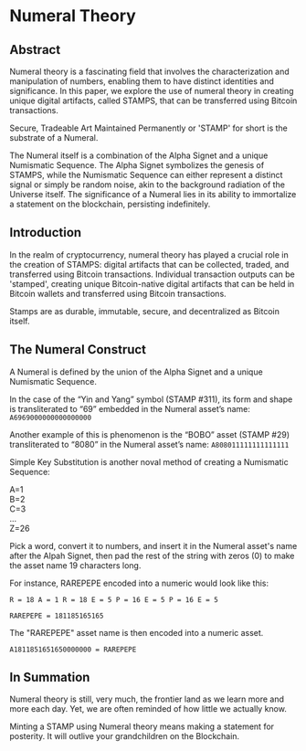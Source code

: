 # Numeral Theory #

## Abstract ##

Numeral theory is a fascinating field that involves the characterization and manipulation of numbers, enabling them to have distinct identities and significance. In this paper, we explore the use of numeral theory in creating unique digital artifacts, called STAMPS, that can be transferred using Bitcoin transactions. 

Secure, Tradeable Art Maintained Permanently or 'STAMP' for short is the substrate of a Numeral.

The Numeral itself is a combination of the Alpha Signet and a unique Numismatic Sequence. The Alpha Signet symbolizes the genesis of STAMPS, while the Numismatic Sequence can either represent a distinct signal or simply be random noise, akin to the background radiation of the Universe itself. The significance of a Numeral lies in its ability to immortalize a statement on the blockchain, persisting indefinitely.


## Introduction ##

In the realm of cryptocurrency, numeral theory has played a crucial role in the creation of STAMPS: digital artifacts that can be collected, traded, and transferred using Bitcoin transactions. Individual transaction outputs can be 'stamped', creating unique Bitcoin-native digital artifacts that can be held in Bitcoin wallets and transferred using Bitcoin transactions.

Stamps are as durable, immutable, secure, and decentralized as Bitcoin itself.

## The Numeral Construct ##

A Numeral is defined by the union of the Alpha Signet and a unique Numismatic Sequence.

In the case of the “Yin and Yang” symbol (STAMP #311), its form and shape is transliterated to “69” embedded in the Numeral asset’s name: `A6969000000000000000`

Another example of this is phenomenon is the “BOBO” asset (STAMP #29) transliterated to “8080” in the Numeral asset’s name: `A808011111111111111`

Simple Key Substitution is another noval method of creating a Numismatic Sequence:

A=1<br>
B=2<br>
C=3<br>
...<br>
Z=26

Pick a word, convert it to numbers, and insert it in the Numeral asset's name after the Alpah Signet, then pad the rest of the string with zeros (0) to make the asset name 19 characters long.

For instance, RAREPEPE encoded into a numeric would look like this:

`R = 18
A = 1
R = 18
E = 5
P = 16
E = 5
P = 16
E = 5`

`RAREPEPE = 181185165165`

The "RAREPEPE" asset name is then encoded into a numeric asset.

`A1811851651650000000 = RAREPEPE`


## In Summation ##

Numeral theory is still, very much, the frontier land as we learn more and more each day. Yet, we are often reminded of how little we actually know.

Minting a STAMP using Numeral theory means making a statement for posterity. It will outlive your grandchildren on the Blockchain.
